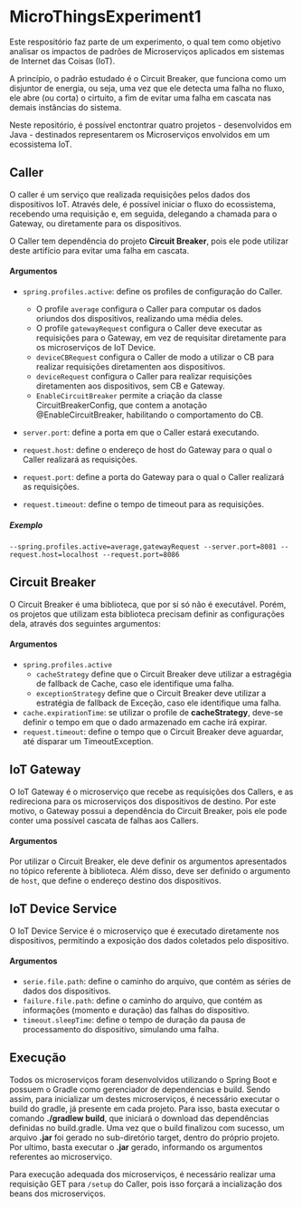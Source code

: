 # MicroThingsExperiment1

Este respositório faz parte de um experimento, o qual tem como objetivo analisar os impactos de padrões de Microserviços 
aplicados em sistemas de Internet das Coisas (IoT). 

A princípio, o padrão estudado é o Circuit Breaker, que funciona como um disjuntor de energia, ou seja, 
uma vez que ele detecta uma falha no fluxo, ele abre (ou corta) o cirtuito, a fim de evitar uma falha em 
cascata nas demais instâncias do sistema.

Neste repositório, é possível enctontrar quatro projetos - desenvolvidos em Java - destinados representarem os Microserviços
envolvidos em um ecossistema IoT.

## Caller

O caller é um serviço que realizada requisições pelos dados dos dispositivos IoT. Através dele, é possível iniciar o fluxo do ecossistema, recebendo uma requisição e, em seguida, delegando a chamada para o Gateway, ou diretamente para os dispositivos.

O Caller tem dependência do projeto **Circuit Breaker**, pois ele pode utilizar deste artifício para evitar uma falha em cascata.
  
  #### Argumentos
   * ` spring.profiles.active `: define os profiles de configuração do Caller. 
      * O profile `average` configura o Caller para computar os dados oriundos dos dispositivos, realizando uma média deles.
      * O profile `gatewayRequest` configura o Caller deve executar as requisições para o Gateway, em vez de requisitar diretamente para os microserviços de IoT Device.
      * `deviceCBRequest` configura o Caller de modo a utilizar o CB para realizar requisições diretamenten aos dispositivos.
      * `deviceRequest` configura o Caller para realizar requisições diretamenten aos dispositivos, sem CB e Gateway.
      * `EnableCircuitBreaker` permite a criação da classe CircuitBreakerConfig, que contem a anotação @EnableCircuitBreaker, habilitando o comportamento do CB.
   
   * `server.port`: define a porta em que o Caller estará executando.
   * `request.host`: define o endereço de host do Gateway para o qual o Caller realizará as requisições.
   * `request.port`: define a porta do Gateway para o qual o Caller realizará as requisições.
   * `request.timeout`: define o tempo de timeout para as requisições.

   ##### Exemplo
    --spring.profiles.active=average,gatewayRequest --server.port=8081 --request.host=localhost --request.port=8086

## Circuit Breaker

  O Circuit Breaker é uma biblioteca, que por si só não é executável. Porém, os projetos que utilizam esta biblioteca precisam definir as configurações dela, através dos seguintes argumentos:
   #### Argumentos
  * `spring.profiles.active `
    * `cacheStrategy` define que o Circuit Breaker deve utilizar a estragégia de fallback de Cache, caso ele identifique uma falha.
    * `exceptionStrategy` define que o Circuit Breaker deve utilizar a estratégia de fallback de Exceção, caso ele identifique uma falha.
  * `cache.expirationTime`: se utilizar o profile de **cacheStrategy**, deve-se definir o tempo em que o dado armazenado em cache irá expirar.
  * `request.timeout`: define o tempo que o Circuit Breaker deve aguardar, até disparar um TimeoutException.
  
## IoT Gateway

  O IoT Gateway é o microserviço que recebe as requisições dos Callers, e as redireciona para os microserviços dos dispositivos de destino. Por este motivo, o Gateway possui a dependência do Circuit Breaker, pois ele pode conter uma possível cascata de falhas aos Callers.
  #### Argumentos
  Por utilizar o Circuit Breaker, ele deve definir os argumentos apresentados no tópico referente à biblioteca. Além disso, 
  deve ser definido o argumento de `host`, que define o endereço destino dos dispositivos.

## IoT Device Service

  O IoT Device Service é o microserviço que é executado diretamente nos dispositivos, permitindo a exposição dos dados coletados pelo dispositivo.
  #### Argumentos
  * `serie.file.path`: define o caminho do arquivo, que contém as séries de dados dos dispositivos.
  * `failure.file.path`: define o caminho do arquivo, que contém as informações (momento e duração) das falhas do dispositivo.
  * `timeout.sleepTime`: define o tempo de duração da pausa de processamento do dispositivo, simulando uma falha.
  
## Execução
  Todos os microserviços foram desenvolvidos utilizando o Spring Boot e possuem o Gradle como gerenciador de dependencias e build. Sendo assim, para inicializar um destes microserviços, é necessário executar o build do gradle, já presente em cada projeto. Para isso, basta executar o comando **./gradlew build**, que iniciará o download das dependências definidas no build.gradle. Uma vez que o build finalizou com sucesso, um arquivo **.jar** foi gerado no sub-diretório target, dentro do próprio projeto. Por ultimo, basta executar o **.jar** gerado, informando os argumentos referentes ao microserviço.
  
Para execução adequada dos microserviços, é necessário realizar uma requisição GET para `/setup` do Caller, pois isso forçará a incialização dos beans dos microserviços.
